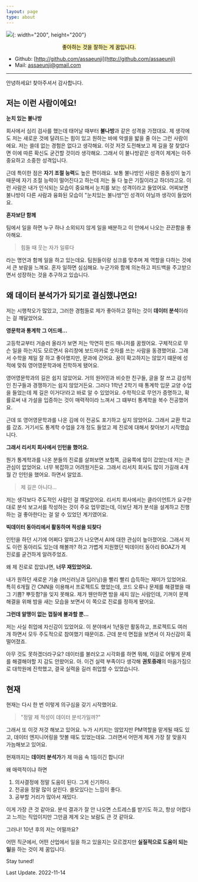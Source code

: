 ```yaml
---
layout: page
type: about
---
```


![](../../images/meavatar.png){: width="200", height="200"}

<center>
<mark style="background-color: #fff5b1">
좋아하는 것을 잘하는 게 꿈입니다.
</mark>
</center>

* Github: [http://github.com/assaeunji](http://github.com/assaeunji)
* Mail: [assaeunji@gmail.com]()

--- 

안녕하세요! 찾아주셔서 감사합니다. 

## 저는 이런 사람이에요!

**눈치 있는 불나방**

회사에서 심리 검사를 했는데 태어날 때부터 **불나방**과 같은 성격을 가졌대요. 
제 생각에도 저는 새로운 것에 달려드는 힘이 있고 원하는 바에 악셀을 밟을 줄 아는 그런 사람이에요. 저는 쓸데 없는 경험은 없다고 생각해요. 이것 저것 도전해보고 제 길을 잘 찾았다면 이에 따른 확신도 굳건할 것이라 생각해요. 그래서 이 불나방같은 성격이 제게는 아주 중요하고 소중한 성격입니다.

근데 특이한 점은 **자기 조절 능력**도 높은 편이래요. 보통 불나방인 사람은 충동성이 높기 때문에 자기 조절 능력이 떨어진다고 하는데 저는 둘 다 높은 기질이라고 하더라고요. 이런 사람은 내가 인식되는 모습이 중요해서 눈치를 보는 성격이라고 들었어요.
어찌보면 불나방이 다른 사람과 융화된 모습이 "눈치있는 불나방"인 성격이 아닐까 생각이 들었어요.


**혼자보단 함께**

팀에서 일을 하면 누구 하나 소외되지 않게 일을 배분하고 이 안에서 나오는 끈끈함을 좋아해요. 

> 힘들 때 웃는 자가 일류다

라는 명언과 함께 일을 하고 있는데요. 팀원들이랑 싱크를 맞추며 제 역할을 다하는 것에서 큰 보람을 느껴요. 
혼자 일하면 심심해요. 누군가와 함께 의논하고 피드백을 주고받으면서 성장하는 것을 추구하고 있습니다.

## 왜 데이터 분석가가 되기로 결심했냐면요!

저는 시행착오가 많았고, 그러한 경험들로 제가 좋아하고 잘하는 것이 **데이터 분석**이라는 걸 깨달았어요.

**영문학과 통계학 그 어드매...**

고등학교부터 거슬러 올라가 보면 저는 막연히 펀드 매니저를 꿈꿨어요. 
구체적으로 무슨 일을 하는지도 모르면서 유리창에 보드마카로 숫자를 쓰는 사람을 동경했어요. 그래서 수학을 제일 잘 하고 좋아했지만, 문과에 갔어요.
꿈이 확고하지는 않았기 떄문에 성적에 맞춰 영어영문학과에 진학하게 됐어요.

영어영문학과의 길은 쉽지 않았어요. 거의 원어민과 비슷한 친구들, 글을 잘 쓰고 감성적인 친구들과 경쟁하기는 쉽지 않았거든요.
그러다 1학년 2학기 때 통계학 입문 교양 수업을 들었는데 제 길은 이거다!라고 바로 알 수 있었어요. 수학적으로 무언가 증명하고, 확률로써 내 가설을 입증하는 것이 매력적이라 느껴서 그 떄부터 통계학을 복수 전공했어요.

근데 또 영어영문학과를 나온 김에 이 전공도 포기하고 싶지 않았어요. 그래서 교환 학교를 갔죠. 
거기서도 통계학 수업을 2개 정도 들었고 제 진로에 대해서 찾아보기 시작했습니다.

**그래서 리서치 회사에서 인턴을 했어요.**

뭔가 통계학과를 나온 분들의 진로를 살펴보면 보험쪽, 금융쪽에 많이 갔었는데 저는 큰 관심이 없었어요. 너무 복잡하고 어려웠거든요.
그래서 리서치 회사도 많이 가길래 4개월 간 인턴을 했어요. 하면서 알았죠. 

> 제 길은 아니다...

저는 생각보다 주도적인 사람인 걸 꺠달았어요. 리서치 회사에서는 클라이언트가 요구한대로 분석 보고서를 작성하는 것이 주요 업무였는데, 이보단 제가 분석을 설계하고 진행하는 걸 좋아한다는 걸 알 수 있었던 계기였어요.


**빅데이터 동아리에서 활동하며 적성을 되찾다**

인턴을 하던 시기에 어쩌다 알파고가 나오면서 AI에 대한 관심이 높아졌어요. 그래서 저도 이런 동아리도 있는데 해볼까? 하고 가볍게 지원했던 빅데이터 동아리 BOAZ가 제 진로를 굳건하게 알려주었죠.

왜 제 진로로 잡았냐면, **너무 재밌었어요.**

내가 원하던 새로운 기술 (머신러닝과 딥러닝)을 빨리 빨리 습득하는 재미가 있었어요.
특히 6개월 간 CNN을 이용해서 프로젝트도 했었는데, 코드 오류나 문제를 해결했을 때 그 기쁨? 뿌듯함?을 잊지 못해요.
제가 웬만하면 밤을 새지 않는 사람인데, 기꺼이 문제 해결을 위해 밤을 새는 모습을 보면서 이 쪽으로 진로를 정하게 됐어요.

**그런데 알맹이 없는 껍질에 불과할 뿐...**

저는 사실 취업에 자신감이 있었어요. 이 분야에서 1년동안 활동하고, 프로젝트도 여러 개 하면서 모두 주도적으로 참여했기 때문이죠.
근데 분석 면접을 보면서 이 자신감이 훅 떨어졌죠. 

아무 것도 못하겠더라구요? 데이터를 불러오고 시각화를 하면 뭐해, 이걸로 어떻게 문제를 해결해야할 지 감도 안왔어요.
아. 이건 실력 부족이다 생각해 **권토중래**의 마음가짐으로 대학원에 진학했고, 결국 실력을 길러 취업할 수 있었습니다.

## 현재

현재는 다시 한 번 이렇게 의구심을 갖기 시작했어요.

> "정말 제 적성이 데이터 분석가일까?"

그래서 또 이것 저것 해보고 있어요. 누가 시키지는 않았지만 PM역할을 맡게될 때도 있고, 데이터 엔지니어링을 맛볼 때도 있었는데요.
그러면서 어떤게 제게 가장 잘 맞을지 가늠해보고 있어요.

현재까지는 **데이터 분석가**가 제 마음 속 1등이긴 합니다!

왜 매력적이냐 하면

1. 의사결정에 정말 도움이 된다. 그게 신기하다.
2. 전공을 정말 많이 살린다. 쓸모있다는 느낌이 좋다.
3. 공부할 거리가 많아서 재밌다.

이게 가장 큰 것 같아요. 분석 결과가 잘 안 나오면 스트레스를 받기도 하고, 항상 어렵다고 느끼는 직업이지만 그만큼 제게 오는 보람도 큰 것 같아요.

그러나! 10년 후의 저는 어떨까요?

어떤 직군에서, 어떤 산업에서 일을 하고 있을지는 모르겠지만 **실질적으로 도움이 되는 일**을 하는 것이 제 꿈입니다.

Stay tuned!

Last Update. 2022-11-14







